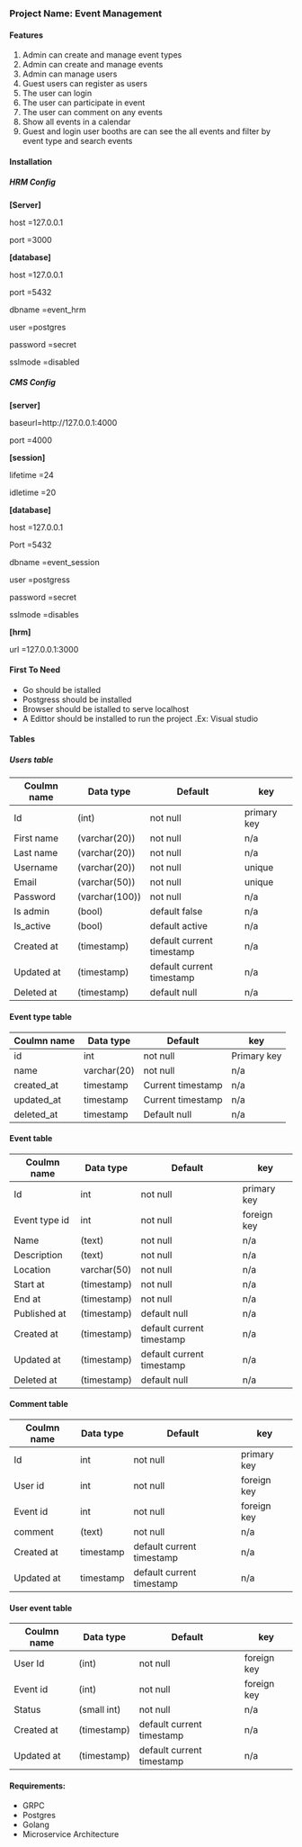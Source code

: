 <h3>Project Name: Event Management</h3>
<h4>Features</h4>
<ol>
<li>Admin can create and manage event types</li>
<li>Admin can create and manage events</li>
<li>Admin can manage users</li>
<li>Guest users can register as users</li>
<li>The user can login </li>
<li>The user can participate in event</li>
<li>The user can comment on any events</li>
<li>Show all events in a calendar </li>
<li>Guest and login user booths are can see the all events and filter by event type and search events</li>
</ol>
<h4>Installation</h4>
<h5>HRM Config</h5>

<p><b>[Server]</b></p>
<p>host =127.0.0.1</p>
<p>port =3000</p>
<p><b>[database]</b></p>
<p>host =127.0.0.1</p>
<p>port =5432</p>
<p>dbname =event_hrm</p>
<p>user =postgres</p>
<p>password =secret</p>
<p>sslmode =disabled</p>
<h5>CMS Config</h5>
<p><b>[server]</b></p>
<p>baseurl=http://127.0.0.1:4000</p>
<p>port =4000</p>
<p><b>[session]</b></p>
<p>lifetime =24</p>
<p>idletime =20</p>
<p><b>[database]</b></p>
<p>host =127.0.0.1</p>
<p>Port =5432</p>
<p>dbname =event_session</p>
<p>user =postgress</p>
<p>password =secret</p>
<p>sslmode =disables</p>
<p><b>[hrm]</b></p>
<p>url =127.0.0.1:3000</p>

<h4>First To Need</h4>
<ul>
<li>Go should be istalled</li>
<li>Postgress should be installed</li>
<li>Browser should be istalled to serve localhost</li>
<li>A Edittor should be installed to run the project .Ex: Visual studio</li>
</ul>
<h4>Tables</h4>
<h5>Users table</h5>
<table>
        <thead>
            <tr>
                <th>Coulmn name</th>
                <th>Data type</th>
                <th>Default</th>
                <th>key</th>
            </tr>
        </thead>
        <tbody>
            <tr>
                <td>Id</td>
                <td>(int)</td>
                <td>not null</td>
                <td>primary key</td>
            </tr>
            <tr>
                <td>First name </td>
                <td>(varchar(20))</td>
                <td>not null</td>
                <td>n/a</td>
            </tr>
            <tr>
                <td>Last name</td>
                <td>(varchar(20))</td>
                <td>not null</td>
                <td>n/a</td>
            </tr>
            <tr>
                <td>Username</td>
                <td>(varchar(20))</td>
                <td>not null</td>
                <td>unique</td>
            </tr>
            <tr>
                <td>Email</td>
                <td>(varchar(50))</td>
                <td>not null</td>
                <td>unique</td>
            </tr>
            <tr>
                <td>Password</td>
                <td>(varchar(100))</td>
                <td>not null</td>
                <td>n/a</td>
            </tr>
            <tr>
                <td>Is admin</td>
                <td>(bool)</td>
                <td>default false</td>
                <td>n/a</td>
            </tr>
            <tr>
                <td>Is_active</td>
                <td>(bool)</td>
                <td>default active</td>
                <td>n/a</td>
            </tr>
            <tr>
                <td>Created at</td>
                <td>(timestamp)</td>
                <td>default current timestamp </td>
                <td>n/a</td>
            </tr>
            <tr>
                <td>Updated at</td>
                <td>(timestamp)</td>
                <td>default current timestamp</td>
                <td>n/a</td>
            </tr>
            <tr>
                <td>Deleted at</td>
                <td>(timestamp)</td>
                <td>default null</td>
                <td>n/a</td>
            </tr>
        </tbody>
    </table>
<h4>Event type table</h4>
<table>
        <thead>
            <tr>
                <th>Coulmn name</th>
                <th>Data type</th>
                <th>Default</th>
                <th>key</th>
            </tr>
        </thead>
        <tbody>
            <tr>
                <td>id</td>
                <td>int</td>
                <td>not null</td>
                <td>Primary key</td>
            </tr>
            <tr>
                <td>name</td>
                <td>varchar(20)</td>
                <td>not null</td>
                <td>n/a</td>
            </tr>
            <tr>
                <td>created_at</td>
                <td>timestamp</td>
                <td>Current timestamp</td>
                <td>n/a</td>
            </tr>
            <tr>
                <td>updated_at</td>
                <td>timestamp</td>
                <td>Current timestamp</td>
                <td>n/a</td>
            </tr>
            <tr>
                <td>deleted_at</td>
                <td>timestamp</td>
                <td>Default null</td>
                <td>n/a</td>
            </tr>
        </tbody>
    </table>
<h4>Event table</h4>
<table>
        <thead>
            <tr>
                <th>Coulmn name</th>
                <th>Data type</th>
                <th>Default</th>
                <th>key</th>
            </tr>
        </thead>
        <tbody>
            <tr>
                <td>Id</td>
                <td>int</td>
                <td>not null</td>
                <td>primary key</td>
            </tr>
            <tr>
                <td>Event type id</td>
                <td>int</td>
                <td>not null</td>
                <td>foreign key</td>
            </tr>
            <tr>
                <td>Name</td>
                <td>(text)</td>
                <td>not null</td>
                <td>n/a</td>
            </tr>
            <tr>
                <td>Description</td>
                <td>(text)</td>
                <td>not null</td>
                <td>n/a</td>
            </tr>
            <tr>
                <td>Location</td>
                <td>varchar(50)</td>
                <td>not null</td>
                <td>n/a</td>
            </tr>
            <tr>
                <td>Start at</td>
                <td>(timestamp)</td>
                <td>not null</td>
                <td>n/a</td>
            </tr>
            <tr>
                <td>End at</td>
                <td>(timestamp)</td>
                <td>not null</td>
                <td>n/a</td>
            </tr>
            <tr>
                <td>Published at</td>
                <td>(timestamp)</td>
                <td>default null</td>
                <td>n/a</td>
            </tr>
            <tr>
                <td>Created at</td>
                <td>(timestamp)</td>
                <td>default current timestamp</td>
                <td>n/a</td>
            </tr>
            <tr>
                <td>Updated at</td>
                <td>(timestamp)</td>
                <td>default current timestamp</td>
                <td>n/a</td>
            </tr>
            <tr>
                <td>Deleted at</td>
                <td>(timestamp)</td>
                <td>default null  </td>
                <td>n/a</td>
            </tr>
        </tbody>
    </table>
<h4>Comment table</h4>
<table>
        <thead>
            <tr>
                <th>Coulmn name</th>
                <th>Data type</th>
                <th>Default</th>
                <th>key</th>
            </tr>
        </thead>
        <tbody>
            <tr>
                <td>Id</td>
                <td>int</td>
                <td>not null</td>
                <td>primary key</td>
            </tr>
            <tr>
                <td>User id</td>
                <td>int</td>
                <td>not null</td>
                <td>foreign key</td>
            </tr>
            <tr>
                <td>Event id</td>
                <td>int</td>
                <td>not null</td>
                <td>foreign key</td>
            </tr>
            <tr>
                <td>comment</td>
                <td>(text)</td>
                <td>not null</td>
                <td>n/a</td>
            </tr>
            <tr>
                <td>Created at</td>
                <td>timestamp</td>
                <td>default current timestamp</td>
                <td>n/a</td>
            </tr>
            <tr>
                <td>Updated at</td>
                <td>timestamp</td>
                <td>default current timestamp</td>
                <td>n/a</td>
            </tr>
        </tbody>
    </table>

<h4>User event table</h4>
<table>
        <thead>
            <tr>
                <th>Coulmn name</th>
                <th>Data type</th>
                <th>Default</th>
                <th>key</th>
            </tr>
        </thead>
        <tbody>
            <tr>
                <td>User Id</td>
                <td>(int)</td>
                <td>not null</td>
                <td>foreign key</td>
            </tr>
            <tr>
                <td>Event id</td>
                <td>(int)</td>
                <td>not null</td>
                <td>foreign key</td>
            </tr>
            <tr>
                <td>Status</td>
                <td>(small int)</td>
                <td>not null</td>
                <td>n/a</td>
            </tr>
            <tr>
                <td>Created at</td>
                <td>(timestamp)</td>
                <td>default current timestamp</td>
                <td>n/a</td>
            </tr>
            <tr>
                <td>Updated at</td>
                <td>(timestamp)</td>
                <td>default current timestamp</td>
                <td>n/a</td>
            </tr>
        </tbody>
    </table>
<h4>Requirements:</h4>
<ul>
<li>GRPC</li>
<li>Postgres</li>
<li>Golang</li>
<li>Microservice Architecture</li>
</ul>
